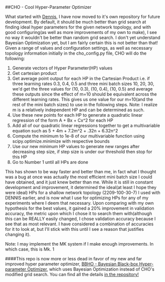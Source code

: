 ##CHO - Cool Hyper-Parameter Optimizer

What started with [Dennis](https://github.com/DarkElement75/dennis), I have now moved to it's own repository for future development. By default, it should be much better than grid search at finding ideal hyper parameters for the given network topology, and with good configuring(as well as more improvements of my own to make), I see no way it wouldn't be better than random grid search. I don't yet understand Bayesian Optimization yet, but I am fairly certain this is not better than that! Given a range of values and configuration settings, as well as necessary topology information initially in the cho_config.py file, CHO will do the following:

1. Generate vectors of Hyper Parameter(HP) values
2. Get cartesian product
3. Get average point output for each HP in the Cartesian Product i.e. if three learning rates 0.3, 0.4, 0.5 and three mini batch sizes 10, 20, 30, we'd get the three values for (10, 0.3), (10, 0.4), (10, 0.5) and average these outputs since the effect of m=10 should be equivalent across the different learning rates. This gives us one value for our m=10(and the rest of the mini batch sizes) to use in the following steps. Note: I realize m is a relatively independent HP and can be determined as such.
4. Use these new points for each HP to generate a quadratic linear regression of the form A + Bx + Cx^2 for each HP
5. Add all of our quadratic linear regressions together to get a multivariable equation such as 5 + 4m + 7.2m^2 + .32n + 6.32n^2
6. Compute the minimum to 1e-8 of our multivariable function using scipy.optimize.minimize with respective bounds
7. Use our new minimum HP values to generate new ranges after decreasing step size, if step size is under our threshold then stop for this HP
8. Go to Number 1 until all HPs are done

This has shown to be way faster and better than me, in fact what I thought was a bug at once was actually the most efficient mini batch size I could have obtained, and it just knew better than me. While it is still in constant development and improvement, it determined the ideal(at least I hope they were ideal) HPs for a shallow network topology (2209-100-30-7) I used with DENNIS earlier, and is now what I use for optimizing HPs for any of my experiments where I deem that necessary. Upon comparing with my own hypothesis for the best values, it gained a 20% improvement in validation accuracy, the metric upon which I chose it to search them with(although this can be REALLY easily changed, I chose validation accuracy because I see that as most relevant. I have considered a combination of accuracies for it to look at, but I'll stick with this until I see a reason that justifies changing it). 

Note: I may implement the MK system if I make enough improvements. In which case, this is Mk. 1

####This repo is now more or less dead in favor of my new and far improved hyper parameter optimizer, [BBHO - Bayesian Black-box Hyper-parameter Optimizer](https://github.com/DarkElement75/bbho), which uses Bayesian Optimization instead of CHO's modified grid search. You can find all the details [in the repository!](https://github.com/DarkElement75/bbho)
